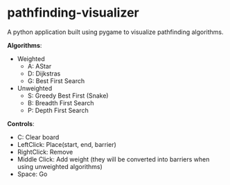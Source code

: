 # pathfinding-visualizer
A python application built using pygame to visualize pathfinding algorithms.

**Algorithms**:
- Weighted
  - A: AStar
  - D: Dijkstras
  - G: Best First Search
- Unweighted
  - S: Greedy Best First (Snake)
  - B: Breadth First Search
  - P: Depth First Search

**Controls**:
- C: Clear board
- LeftClick: Place(start, end, barrier)
- RightClick: Remove
- Middle Click: Add weight (they will be converted into barriers when using unweighted algorithms)
- Space: Go
